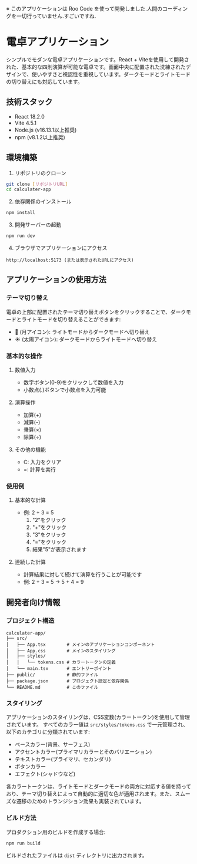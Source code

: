 ※ このアプリケーションは Roo Code を使って開発しました.人間のコーディングを一切行っていません.すごいですね.

# 電卓アプリケーション

シンプルでモダンな電卓アプリケーションです。React + Viteを使用して開発された、基本的な四則演算が可能な電卓です。画面中央に配置された洗練されたデザインで、使いやすさと視認性を重視しています。ダークモードとライトモードの切り替えにも対応しています。

## 技術スタック

- React 18.2.0
- Vite 4.5.1
- Node.js (v16.13.1以上推奨)
- npm (v8.1.2以上推奨)

## 環境構築

1. リポジトリのクローン
```bash
git clone [リポジトリURL]
cd calculater-app
```

2. 依存関係のインストール
```bash
npm install
```

3. 開発サーバーの起動
```bash
npm run dev
```

4. ブラウザでアプリケーションにアクセス
```
http://localhost:5173 (または表示されたURLにアクセス)
```

## アプリケーションの使用方法

### テーマ切り替え

電卓の上部に配置されたテーマ切り替えボタンをクリックすることで、ダークモードとライトモードを切り替えることができます:
- 🌙 (月アイコン): ライトモードからダークモードへ切り替え
- ☀️ (太陽アイコン): ダークモードからライトモードへ切り替え

### 基本的な操作

1. 数値入力
   - 数字ボタン(0-9)をクリックして数値を入力
   - 小数点(.)ボタンで小数点を入力可能

2. 演算操作
   - 加算(+)
   - 減算(-)
   - 乗算(×)
   - 除算(÷)

3. その他の機能
   - C: 入力をクリア
   - =: 計算を実行

### 使用例

1. 基本的な計算
   - 例: 2 + 3 = 5
     1. "2"をクリック
     2. "+"をクリック
     3. "3"をクリック
     4. "="をクリック
     5. 結果"5"が表示されます

2. 連続した計算
   - 計算結果に対して続けて演算を行うことが可能です
   - 例: 2 + 3 = 5 → 5 + 4 = 9

## 開発者向け情報

### プロジェクト構造

```
calculater-app/
├── src/
│   ├── App.tsx        # メインのアプリケーションコンポーネント
│   ├── App.css        # メインのスタイリング
│   ├── styles/
│   │   └── tokens.css # カラートークンの定義
│   └── main.tsx       # エントリーポイント
├── public/            # 静的ファイル
├── package.json       # プロジェクト設定と依存関係
└── README.md          # このファイル
```

### スタイリング

アプリケーションのスタイリングは、CSS変数(カラートークン)を使用して管理されています。
すべてのカラー値は `src/styles/tokens.css` で一元管理され、以下のカテゴリに分類されています:

- ベースカラー(背景、サーフェス)
- アクセントカラー(プライマリカラーとそのバリエーション)
- テキストカラー(プライマリ、セカンダリ)
- ボタンカラー
- エフェクト(シャドウなど)

各カラートークンは、ライトモードとダークモードの両方に対応する値を持っており、テーマ切り替えによって自動的に適切な色が適用されます。また、スムーズな遷移のためのトランジション効果も実装されています。

### ビルド方法

プロダクション用のビルドを作成する場合:

```bash
npm run build
```

ビルドされたファイルは `dist` ディレクトリに出力されます。
